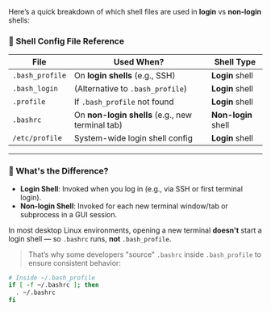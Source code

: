 Here’s a quick breakdown of which shell files are used in **login** vs **non-login** shells:

### 🧭 Shell Config File Reference

|File|Used When?|Shell Type|
|---|---|---|
|`.bash_profile`|On **login shells** (e.g., SSH)|**Login** shell|
|`.bash_login`|(Alternative to `.bash_profile`)|**Login** shell|
|`.profile`|If `.bash_profile` not found|**Login** shell|
|`.bashrc`|On **non-login shells** (e.g., new terminal tab)|**Non-login** shell|
|`/etc/profile`|System-wide login shell config|**Login** shell|

---

### 🔁 What's the Difference?

- **Login Shell**: Invoked when you log in (e.g., via SSH or first terminal login).
- **Non-login Shell**: Invoked for each new terminal window/tab or subprocess in a GUI session.

In most desktop Linux environments, opening a new terminal **doesn't** start a login shell — so `.bashrc` runs, **not** `.bash_profile`.

> That’s why some developers "source" `.bashrc` inside `.bash_profile` to ensure consistent behavior:

```bash
# Inside ~/.bash_profile
if [ -f ~/.bashrc ]; then
  . ~/.bashrc
fi
```